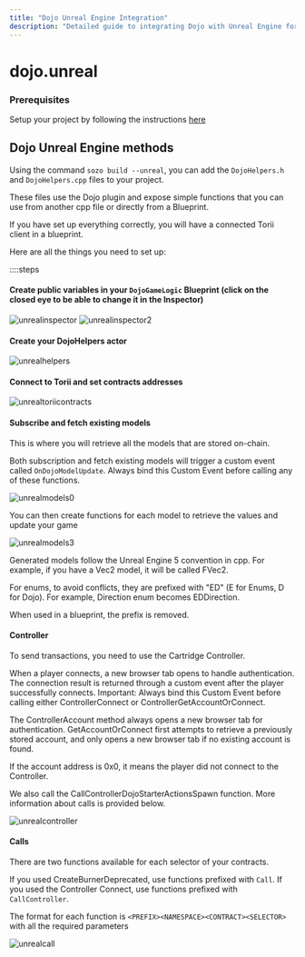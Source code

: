 ```yaml
---
title: "Dojo Unreal Engine Integration"
description: "Detailed guide to integrating Dojo with Unreal Engine for building onchain games"
---
```


# dojo.unreal

### Prerequisites

Setup your project by following the instructions [here](./../../unrealengine)
## Dojo Unreal Engine methods

Using the command `sozo build --unreal`, you can add the `DojoHelpers.h` and `DojoHelpers.cpp` files to your project.

These files use the Dojo plugin and expose simple functions that you can use from another cpp file or directly from a Blueprint.

If you have set up everything correctly, you will have a connected Torii client in a blueprint.

Here are all the things you need to set up:

::::steps

#### Create public variables in your `DojoGameLogic` Blueprint (click on the closed eye to be able to change it in the Inspector)

![unrealinspector](/unreal/configinspector2.png)
![unrealinspector2](/unreal/configinspector.png)

#### Create your DojoHelpers actor

![unrealhelpers](/unreal/spawnhelpers.png)

#### Connect to Torii and set contracts addresses

![unrealtoriicontracts](/unreal/connect_setup.png)

#### Subscribe and fetch existing models

This is where you will retrieve all the models that are stored on-chain.

Both subscription and fetch existing models will trigger a custom event called `OnDojoModelUpdate`. Always bind this Custom Event before calling any of these functions.

![unrealmodels0](/unreal/getmodelupdate.png)

You can then create functions for each model to retrieve the values and update your game

![unrealmodels3](/unreal/accessmodel2.png)

Generated models follow the Unreal Engine 5 convention in cpp. For example, if you have a Vec2 model, it will be called FVec2.

For enums, to avoid conflicts, they are prefixed with "ED" (E for Enums, D for Dojo). For example, Direction enum becomes EDDirection.

When used in a blueprint, the prefix is removed.

#### Controller

To send transactions, you need to use the Cartridge Controller.

When a player connects, a new browser tab opens to handle authentication. The connection result is returned through a custom event after the player successfully connects. Important: Always bind this Custom Event before calling either ControllerConnect or ControllerGetAccountOrConnect.

The ControllerAccount method always opens a new browser tab for authentication. GetAccountOrConnect first attempts to retrieve a previously stored account, and only opens a new browser tab if no existing account is found.

If the account address is 0x0, it means the player did not connect to the Controller.

We also call the CallControllerDojoStarterActionsSpawn function. More information about calls is provided below.

![unrealcontroller](/unreal/controllerconnectandcall.png)

#### Calls

There are two functions available for each selector of your contracts.

If you used CreateBurnerDeprecated, use functions prefixed with `Call`.
If you used the Controller Connect, use functions prefixed with `CallController`.

The format for each function is `<PREFIX><NAMESPACE><CONTRACT><SELECTOR>` with all the required parameters

![unrealcall](/unreal/callmethod.png)
